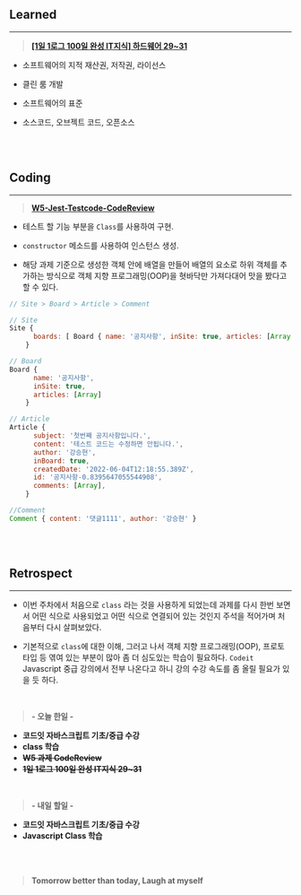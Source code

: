 ## Learned

---

> **[[1일 1로그 100일 완성 IT지식] 하드웨어 29~31](https://velog.io/@lilclown/1%EC%9D%BC-1%EB%A1%9C%EA%B7%B8-100%EC%9D%BC-%EC%99%84%EC%84%B1-IT%EC%A7%80%EC%8B%9D-%EC%86%8C%ED%94%84%ED%8A%B8%EC%9B%A8%EC%96%B42931)**

- 소프트웨어의 지적 재산권, 저작권, 라이선스

- 클린 룸 개발

- 소프트웨어의 표준

- 소스코드, 오브젝트 코드, 오픈소스

<br><br>

## Coding

---

> **[W5-Jest-Testcode-CodeReview](https://github.com/lilclown97/TIL/blob/main/%ED%95%AD%ED%95%B499/practice/jest-testcode-codeReview/src/index.js)**

- 테스트 할 기능 부분을 `Class`를 사용하여 구현.

- `constructor` 메소드를 사용하여 인스턴스 생성.

- 해당 과제 기준으로 생성한 객체 안에 배열을 만들어 배열의 요소로 하위 객체를 추가하는 방식으로 객체 지향 프로그래밍(OOP)을 혓바닥만 가져다대어 맛을 봤다고 할 수 있다.

```javascript
// Site > Board > Article > Comment

// Site
Site {
      boards: [ Board { name: '공지사항', inSite: true, articles: [Array]
    }

// Board
Board {
      name: '공지사항',
      inSite: true,
      articles: [Array]
    }

// Article
Article {
      subject: '첫번째 공지사항입니다.',
      content: '테스트 코드는 수정하면 안됩니다.',
      author: '강승현',
      inBoard: true,
      createdDate: '2022-06-04T12:18:55.389Z',
      id: '공지사항-0.8395647055544908',
      comments: [Array],
    }

//Comment
Comment { content: '댓글1111', author: '강승현' }
```

<br><br>

## Retrospect

---

- 이번 주차에서 처음으로 `class` 라는 것을 사용하게 되었는데 과제를 다시 한번 보면서 어떤 식으로 사용되었고 어떤 식으로 연결되어 있는 것인지 주석을 적어가며 처음부터 다시 살펴보았다.

- 기본적으로 `class`에 대한 이해, 그러고 나서 객체 지향 프로그래밍(OOP), 프로토타입 등 엮여 있는 부분이 많아 좀 더 심도있는 학습이 필요하다. `Codeit` Javascript 중급 강의에서 전부 나온다고 하니 강의 수강 속도를 좀 올릴 필요가 있을 듯 하다.

<br>

> **- 오늘 한일 -**

- **코드잇 자바스크립트 기초/중급 수강**
- **class 학습**
- ~~**W5 과제 CodeReview**~~
- ~~**1일 1로그 100일 완성 IT지식 29~31**~~

<br>

> **- 내일 할일 -**

- **코드잇 자바스크립트 기초/중급 수강**
- **Javascript Class 학습**

<br><br>

> **Tomorrow better than today, Laugh at myself**
